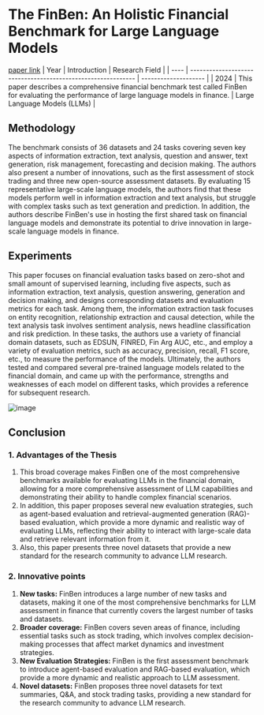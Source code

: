 # The FinBen: An Holistic Financial Benchmark for Large Language Models
[paper link](https://arxiv.org/pdf/2402.12659) 
| Year | Introduction                                                         | Research Field                 |
| ---- | ------------------------------------------------------------ | -------------------- |
| 2024 | This paper describes a comprehensive financial benchmark test called FinBen for evaluating the performance of large language models in finance.          |  Large Language Models (LLMs)        |

## Methodology

The benchmark consists of 36 datasets and 24 tasks covering seven key aspects of information extraction, text analysis, question and answer, text generation, risk management, forecasting and decision making. The authors also present a number of innovations, such as the first assessment of stock trading and three new open-source assessment datasets. By evaluating 15 representative large-scale language models, the authors find that these models perform well in information extraction and text analysis, but struggle with complex tasks such as text generation and prediction. In addition, the authors describe FinBen's use in hosting the first shared task on financial language models and demonstrate its potential to drive innovation in large-scale language models in finance.

## Experiments
This paper focuses on financial evaluation tasks based on zero-shot and small amount of supervised learning, including five aspects, such as information extraction, text analysis, question answering, generation and decision making, and designs corresponding datasets and evaluation metrics for each task. Among them, the information extraction task focuses on entity recognition, relationship extraction and causal detection, while the text analysis task involves sentiment analysis, news headline classification and risk prediction. In these tasks, the authors use a variety of financial domain datasets, such as EDSUN, FINRED, Fin Arg AUC, etc., and employ a variety of evaluation metrics, such as accuracy, precision, recall, F1 score, etc., to measure the performance of the models. Ultimately, the authors tested and compared several pre-trained language models related to the financial domain, and came up with the performance, strengths and weaknesses of each model on different tasks, which provides a reference for subsequent research.

![image](https://github.com/user-attachments/assets/fbeb8051-14c0-4398-aee3-3d200313101c)

## Conclusion

### 1. Advantages of the Thesis
  1. This broad coverage makes FinBen one of the most comprehensive benchmarks available for evaluating LLMs in the financial domain, allowing for a more comprehensive assessment of LLM capabilities and demonstrating their ability to handle complex financial scenarios.
  2. In addition, this paper proposes several new evaluation strategies, such as agent-based evaluation and retrieval-augmented generation (RAG)-based evaluation, which provide a more dynamic and realistic way of evaluating LLMs, reflecting their ability to interact with large-scale data and retrieve relevant information from it.
  3. Also, this paper presents three novel datasets that provide a new standard for the research community to advance LLM research.
 
### 2. Innovative points
  1. **New tasks:** FinBen introduces a large number of new tasks and datasets, making it one of the most comprehensive benchmarks for LLM assessment in finance that currently covers the largest number of tasks and datasets.
  2. **Broader coverage:** FinBen covers seven areas of finance, including essential tasks such as stock trading, which involves complex decision-making processes that affect market dynamics and investment strategies.
  3. **New Evaluation Strategies:** FinBen is the first assessment benchmark to introduce agent-based evaluation and RAG-based evaluation, which provide a more dynamic and realistic approach to LLM assessment.
  4. **Novel datasets:** FinBen proposes three novel datasets for text summaries, Q&A, and stock trading tasks, providing a new standard for the research community to advance LLM research. 

  

